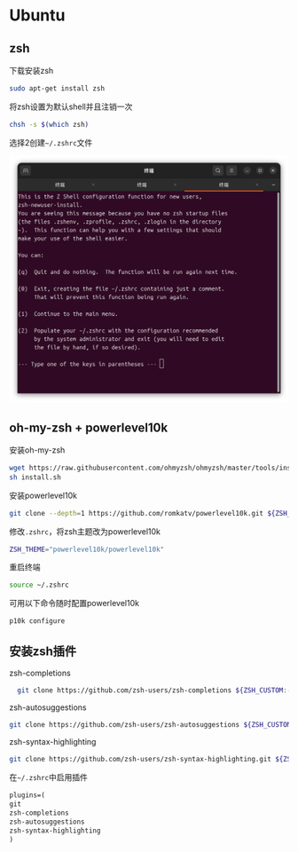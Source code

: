 # Ubuntu

## zsh

下载安装zsh

```bash
sudo apt-get install zsh
```

将zsh设置为默认shell并且注销一次

```bash
chsh -s $(which zsh)
```

选择2创建`~/.zshrc`文件

![alt](./img/1.png) 

## oh-my-zsh + powerlevel10k

安装oh-my-zsh

```bash
wget https://raw.githubusercontent.com/ohmyzsh/ohmyzsh/master/tools/install.sh
sh install.sh
```

安装powerlevel10k

```bash
git clone --depth=1 https://github.com/romkatv/powerlevel10k.git ${ZSH_CUSTOM:-$HOME/.oh-my-zsh/custom}/themes/powerlevel10k
```

修改`.zshrc`，将zsh主题改为powerlevel10k

```bash
ZSH_THEME="powerlevel10k/powerlevel10k"
```

重启终端

```bash
source ~/.zshrc
```

可用以下命令随时配置powerlevel10k

```bash
p10k configure
```

## 安装zsh插件

zsh-completions

```bash
  git clone https://github.com/zsh-users/zsh-completions ${ZSH_CUSTOM:-${ZSH:-~/.oh-my-zsh}/custom}/plugins/zsh-completions
```

zsh-autosuggestions

```bash
git clone https://github.com/zsh-users/zsh-autosuggestions ${ZSH_CUSTOM:-~/.oh-my-zsh/custom}/plugins/zsh-autosuggestions
```

zsh-syntax-highlighting

```bash
git clone https://github.com/zsh-users/zsh-syntax-highlighting.git ${ZSH_CUSTOM:-~/.oh-my-zsh/custom}/plugins/zsh-syntax-highlighting
```

在`~/.zshrc`中启用插件

```
plugins=(
git
zsh-completions 
zsh-autosuggestions 
zsh-syntax-highlighting
)
```


